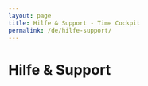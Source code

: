 ```yaml
---
layout: page
title: Hilfe & Support - Time Cockpit
permalink: /de/hilfe-support/
---
```


<h1 xmlns="http://www.w3.org/1999/xhtml">Hilfe &amp; Support</h1>